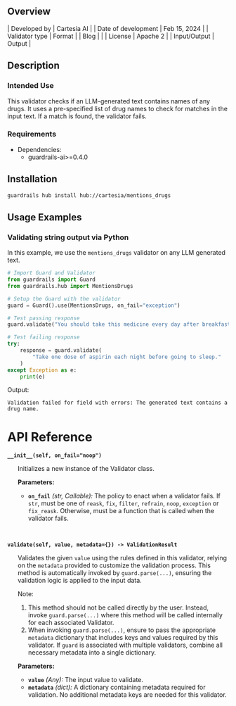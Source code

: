 ## Overview

| Developed by | Cartesia AI |
| Date of development | Feb 15, 2024 |
| Validator type | Format |
| Blog |  |
| License | Apache 2 |
| Input/Output | Output |

## Description

### Intended Use
This validator checks if an LLM-generated text contains names of any drugs. It uses a pre-specified list of drug names to check for matches in the input text. If a match is found, the validator fails.

### Requirements

* Dependencies:
    - guardrails-ai>=0.4.0

## Installation

```bash
guardrails hub install hub://cartesia/mentions_drugs
```

## Usage Examples

### Validating string output via Python

In this example, we use the `mentions_drugs` validator on any LLM generated text.

```python
# Import Guard and Validator
from guardrails import Guard
from guardrails.hub import MentionsDrugs

# Setup the Guard with the validator
guard = Guard().use(MentionsDrugs, on_fail="exception")

# Test passing response
guard.validate("You should take this medicine every day after breakfast.")

# Test failing response
try:
    response = guard.validate(
        "Take one dose of aspirin each night before going to sleep."
    )
except Exception as e:
    print(e)
```
Output:
```console
Validation failed for field with errors: The generated text contains a drug name.
```

# API Reference

**`__init__(self, on_fail="noop")`**
<ul>

Initializes a new instance of the Validator class.

**Parameters:**

- **`on_fail`** *(str, Callable):* The policy to enact when a validator fails. If `str`, must be one of `reask`, `fix`, `filter`, `refrain`, `noop`, `exception` or `fix_reask`. Otherwise, must be a function that is called when the validator fails.

</ul>

<br/>

**`validate(self, value, metadata={}) -> ValidationResult`**

<ul>

Validates the given `value` using the rules defined in this validator, relying on the `metadata` provided to customize the validation process. This method is automatically invoked by `guard.parse(...)`, ensuring the validation logic is applied to the input data.

Note:

1. This method should not be called directly by the user. Instead, invoke `guard.parse(...)` where this method will be called internally for each associated Validator.
2. When invoking `guard.parse(...)`, ensure to pass the appropriate `metadata` dictionary that includes keys and values required by this validator. If `guard` is associated with multiple validators, combine all necessary metadata into a single dictionary.

**Parameters:**

- **`value`** *(Any):* The input value to validate.
- **`metadata`** *(dict):* A dictionary containing metadata required for validation. No additional metadata keys are needed for this validator.

</ul>
